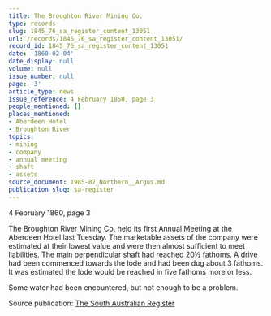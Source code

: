 ```yaml
---
title: The Broughton River Mining Co.
type: records
slug: 1845_76_sa_register_content_13051
url: /records/1845_76_sa_register_content_13051/
record_id: 1845_76_sa_register_content_13051
date: '1860-02-04'
date_display: null
volume: null
issue_number: null
page: '3'
article_type: news
issue_reference: 4 February 1860, page 3
people_mentioned: []
places_mentioned:
- Aberdeen Hotel
- Broughton River
topics:
- mining
- company
- annual meeting
- shaft
- assets
source_document: 1985-87_Northern__Argus.md
publication_slug: sa-register
---
```


4 February 1860, page 3

The Broughton River Mining Co. held its first Annual Meeting at the Aberdeen Hotel last Tuesday.  The marketable assets of the company were estimated at their lowest value and were then almost sufficient to meet liabilities.  The main perpendicular shaft had reached 20½ fathoms.  A drive had been commenced towards the lode and had been dug about 3 fathoms.  It was estimated the lode would be reached in five fathoms more or less.

Some water had been encountered, but not enough to be a problem.

Source publication: [The South Australian Register](/publications/sa-register/)
